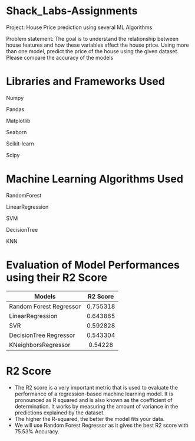 # Shack_Labs-Assignments

Project: House Price prediction using several ML Algorithms

Problem statement: The goal is to understand the relationship between house features and how these
variables affect the house price.
Using more than one model, predict the price of the house using the given dataset. Please compare the
accuracy of the models

# Libraries and Frameworks Used
Numpy

Pandas

Matplotlib

Seaborn

Scikit-learn

Scipy

# Machine Learning Algorithms Used 
RandomForest

LinearRegression

SVM

DecisionTree

KNN

# Evaluation of Model Performances using their R2 Score


|  Models       | R2 Score      |
| ------------- |:-------------:| 
| Random Forest Regressor      | 0.755318 | 
| LinearRegression     |  0.643865    |  
| SVR |     0.592828 |  
|DecisionTree Regressor| 0.543304|
|KNeighborsRegressor | 0.54228 |

# R2 Score 

* The R2 score is a very important metric that is used to evaluate the performance of a regression-based machine learning model. It is pronounced as R squared and is also known as the coefficient of determination. It works by measuring the amount of variance in the predictions explained by the dataset.
* The higher the R-squared, the better the model fits your data.
* We will use Random Forest Regressor as it gives the best R2 score with 75.53% Accuracy.
